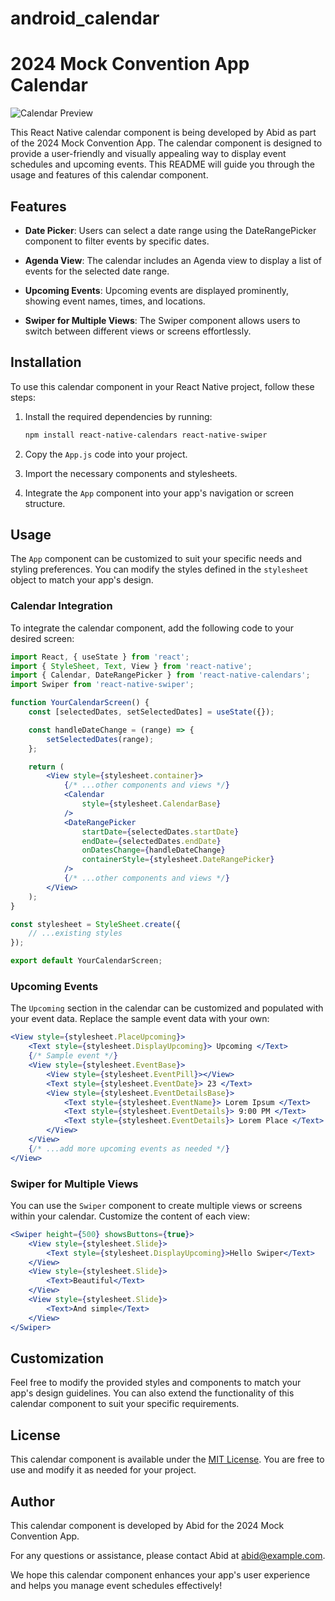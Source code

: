 # android_calendar
# 2024 Mock Convention App Calendar

![Calendar Preview](https://drive.google.com/uc?id=10t9M7Ka39ck-2V6p4ELJqL3x_oXFNrUk)

This React Native calendar component is being developed by Abid as part of the 2024 Mock Convention App. The calendar component is designed to provide a user-friendly and visually appealing way to display event schedules and upcoming events. This README will guide you through the usage and features of this calendar component.

## Features

- **Date Picker**: Users can select a date range using the DateRangePicker component to filter events by specific dates.

- **Agenda View**: The calendar includes an Agenda view to display a list of events for the selected date range.

- **Upcoming Events**: Upcoming events are displayed prominently, showing event names, times, and locations.

- **Swiper for Multiple Views**: The Swiper component allows users to switch between different views or screens effortlessly.

## Installation

To use this calendar component in your React Native project, follow these steps:

1. Install the required dependencies by running:

   ```bash
   npm install react-native-calendars react-native-swiper
   ```

2. Copy the `App.js` code into your project.

3. Import the necessary components and stylesheets.

4. Integrate the `App` component into your app's navigation or screen structure.

## Usage

The `App` component can be customized to suit your specific needs and styling preferences. You can modify the styles defined in the `stylesheet` object to match your app's design.

### Calendar Integration

To integrate the calendar component, add the following code to your desired screen:

```jsx
import React, { useState } from 'react';
import { StyleSheet, Text, View } from 'react-native';
import { Calendar, DateRangePicker } from 'react-native-calendars';
import Swiper from 'react-native-swiper';

function YourCalendarScreen() {
    const [selectedDates, setSelectedDates] = useState({});

    const handleDateChange = (range) => {
        setSelectedDates(range);
    };

    return (
        <View style={stylesheet.container}>
            {/* ...other components and views */}
            <Calendar
                style={stylesheet.CalendarBase}
            />
            <DateRangePicker
                startDate={selectedDates.startDate}
                endDate={selectedDates.endDate}
                onDatesChange={handleDateChange}
                containerStyle={stylesheet.DateRangePicker}
            />
            {/* ...other components and views */}
        </View>
    );
}

const stylesheet = StyleSheet.create({
    // ...existing styles
});

export default YourCalendarScreen;
```

### Upcoming Events

The `Upcoming` section in the calendar can be customized and populated with your event data. Replace the sample event data with your own:

```jsx
<View style={stylesheet.PlaceUpcoming}>
    <Text style={stylesheet.DisplayUpcoming}> Upcoming </Text>
    {/* Sample event */}
    <View style={stylesheet.EventBase}>
        <View style={stylesheet.EventPill}></View>
        <Text style={stylesheet.EventDate}> 23 </Text>
        <View style={stylesheet.EventDetailsBase}>
            <Text style={stylesheet.EventName}> Lorem Ipsum </Text>
            <Text style={stylesheet.EventDetails}> 9:00 PM </Text>
            <Text style={stylesheet.EventDetails}> Lorem Place </Text>
        </View>
    </View>
    {/* ...add more upcoming events as needed */}
</View>
```

### Swiper for Multiple Views

You can use the `Swiper` component to create multiple views or screens within your calendar. Customize the content of each view:

```jsx
<Swiper height={500} showsButtons={true}>
    <View style={stylesheet.Slide}>
        <Text style={stylesheet.DisplayUpcoming}>Hello Swiper</Text>
    </View>
    <View style={stylesheet.Slide}>
        <Text>Beautiful</Text>
    </View>
    <View style={stylesheet.Slide}>
        <Text>And simple</Text>
    </View>
</Swiper>
```

## Customization

Feel free to modify the provided styles and components to match your app's design guidelines. You can also extend the functionality of this calendar component to suit your specific requirements.

## License

This calendar component is available under the [MIT License](LICENSE). You are free to use and modify it as needed for your project.

## Author

This calendar component is developed by Abid for the 2024 Mock Convention App.

For any questions or assistance, please contact Abid at [abid@example.com](mailto:abid@example.com).

We hope this calendar component enhances your app's user experience and helps you manage event schedules effectively!
